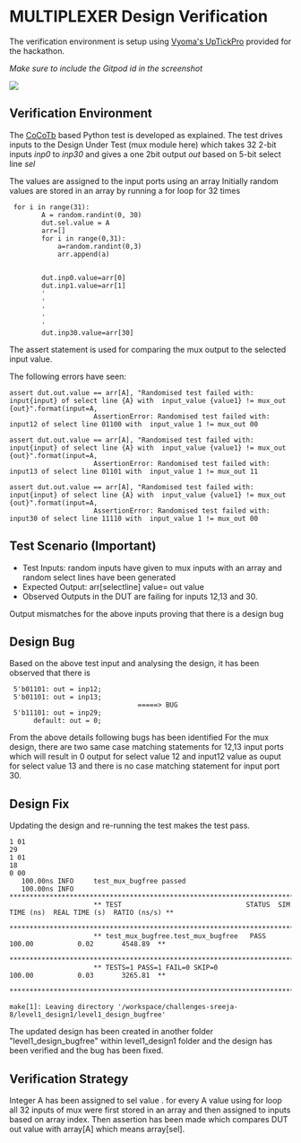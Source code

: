 # MULTIPLEXER Design Verification

The verification environment is setup using [Vyoma's UpTickPro](https://vyomasystems.com) provided for the hackathon.

*Make sure to include the Gitpod id in the screenshot*

![](https://i.imgur.com/miWGA1o.png)

## Verification Environment

The [CoCoTb](https://www.cocotb.org/) based Python test is developed as explained. The test drives inputs to the Design Under Test (mux module here) which takes  32 2-bit inputs *inp0*  to *inp30* and gives a one 2bit output *out* based on 5-bit select line *sel*

The values are assigned to the input ports using an array
Initially random  values are stored in an array by running a for loop for 32 times
```
 for i in range(31):
        A = random.randint(0, 30)
        dut.sel.value = A
        arr=[]
        for i in range(0,31):
            a=random.randint(0,3)
            arr.append(a)
           

        dut.inp0.value=arr[0]
        dut.inp1.value=arr[1]
        '
        '
        '
        '
        '
        dut.inp30.value=arr[30]
```

The assert statement is used for comparing the mux output to the selected input value.


The following errors have seen:
``` 
assert dut.out.value == arr[A], "Randomised test failed with: input{input} of select line {A} with  input_value {value1} != mux_out {out}".format(input=A,
                     AssertionError: Randomised test failed with: input12 of select line 01100 with  input_value 1 != mux_out 00
```
```
assert dut.out.value == arr[A], "Randomised test failed with: input{input} of select line {A} with  input_value {value1} != mux_out {out}".format(input=A,
                     AssertionError: Randomised test failed with: input13 of select line 01101 with  input_value 1 != mux_out 11
```
```
assert dut.out.value == arr[A], "Randomised test failed with: input{input} of select line {A} with  input_value {value1} != mux_out {out}".format(input=A,
                     AssertionError: Randomised test failed with: input30 of select line 11110 with  input_value 1 != mux_out 00

```

## Test Scenario **(Important)**
- Test Inputs: random inputs have given to mux inputs with an array and random select lines have been generated
- Expected Output: arr[selectline] value= out value
- Observed Outputs in the DUT are failing for inputs 12,13 and 30.

Output mismatches for the above inputs proving that there is a design bug

## Design Bug
Based on the above test input and analysing the design, it has been observed that there is 

```
 5'b01101: out = inp12;
 5'b01101: out = inp13;
                                =====> BUG
 5'b11101: out = inp29;
      default: out = 0;
```
From the above details following bugs has been identified
For the mux design, there are two same case matching statements for 12,13 input ports which will result in 0 output for select value 12 and input12 value as ouput for select value 13 and there is no case matching statement for input port 30.

## Design Fix
Updating the design and re-running the test makes the test pass.

```
1 01
29
1 01
18
0 00
   100.00ns INFO     test_mux_bugfree passed
   100.00ns INFO     *******************************************************************************************
                     ** TEST                               STATUS  SIM TIME (ns)  REAL TIME (s)  RATIO (ns/s) **
                     *******************************************************************************************
                     ** test_mux_bugfree.test_mux_bugfree   PASS         100.00           0.02       4548.89  **
                     *******************************************************************************************
                     ** TESTS=1 PASS=1 FAIL=0 SKIP=0                     100.00           0.03       3265.81  **
                     *******************************************************************************************
                     
make[1]: Leaving directory '/workspace/challenges-sreeja-8/level1_design1/level1_design_bugfree'
```

The updated design has been created in another folder "level1_design_bugfree" within level1_design1 folder and the design has been verified and the bug has been fixed.

## Verification Strategy
Integer A has been assigned to sel value .
for every A value using for loop all 32 inputs of mux were first stored in an array and then assigned to inputs based on array index.
Then assertion has been made which compares DUT out value with array[A] which means array[sel].

